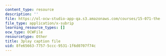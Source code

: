```yaml
---
content_type: resource
description: ''
file: https://ol-ocw-studio-app-qa.s3.amazonaws.com/courses/15-071-the-analytics-edge-spring-2017/8fe6566377575ccc95311f6d0707f74c_Y8dMlEv-epg.vtt
file_type: application/x-subrip
learning_resource_types: []
ocw_type: OCWFile
resourcetype: Other
title: 3play caption file
uid: 8fe65663-7757-5ccc-9531-1f6d0707f74c
---
```

